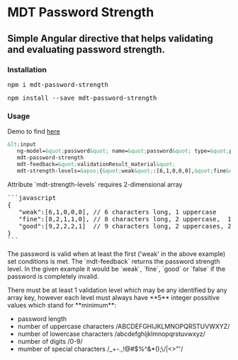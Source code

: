 <h1>MDT Password Strength</h1>
<h2>Simple Angular directive that helps validating and evaluating password strength.</h2>


<h3>Installation</h3>

<p><pre>npm i mdt-password-strength</pre></p>

<p><pre>npm install --save mdt-password-strength</pre></p>

<h3>Usage</h3>
Demo to find <a href="/demo/index.html">here</a>

```html
&lt;input 
   ng-model=&quot;password&quot; name=&quot;password&quot; type=&quot;password&quot; required
   mdt-password-strength
   mdt-feedback=&quot;validationResult_material&quot;
   mdt-strength-levels=&apos;{&quot;weak&quot;:[6,1,0,0,0],&quot;fine&quot;:[8,2,1,1,0],&quot;good&quot;:[9,2,2,2,1]}&apos;/&gt;
```

<p>Attribute `mdt-strength-levels` requires 2-dimensional array</p>
<pre>
```javascript
{
   "weak":[6,1,0,0,0], // 6 characters long, 1 uppercase
   "fine":[8,2,1,1,0], // 8 characters long, 2 uppercase,  1 lowercase,  1 digit
   "good":[9,2,2,2,1]  // 9 characters long, 2 uppercases, 2 lowercases, 2 digits, 1 special character
}
```
</pre>
<p>
The password is valid when at least the first ('weak' in the above example) set conditions is met.
The `mdt-feedback` returns the password strength level. In the given example it 
would be `weak`, `fine`, `good` or `false` if the password is completely invalid.
</p><p>
There must be at least 1 validation level which may be any identified by any array key, 
however each level must always have **5** integer possitive values which stand for **minimum**:
</p>
<ul>
<li>password length</li>
<li>number of uppercase characters /ABCDEFGHIJKLMNOPQRSTUVWXYZ/</li>
<li>number of lowercase characters /abcdefghijklmnopqrstuvwxyz/</li>
<li>number of digits /0-9/ </li>
<li>mumber of special characters /_+-.,!@#$%^&*();\/|<>"'/</li>




                        
                        
                        
                        
